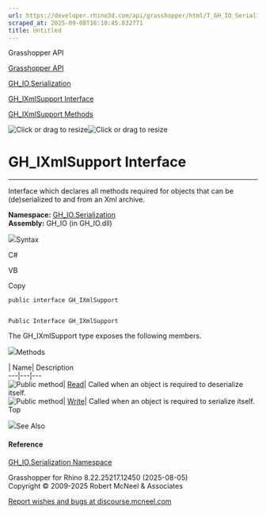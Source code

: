 ```yaml
---
url: https://developer.rhino3d.com/api/grasshopper/html/T_GH_IO_Serialization_GH_IXmlSupport.htm
scraped_at: 2025-09-08T16:10:45.832771
title: Untitled
---
```


Grasshopper API

[Grasshopper API](../html/723c01da-9986-4db2-8f53-6f3a7494df75.htm
"Grasshopper API")

[GH_IO.Serialization](../html/N_GH_IO_Serialization.htm "GH_IO.Serialization")

[GH_IXmlSupport Interface](../html/T_GH_IO_Serialization_GH_IXmlSupport.htm
"GH_IXmlSupport Interface")

[GH_IXmlSupport
Methods](../html/Methods_T_GH_IO_Serialization_GH_IXmlSupport.htm
"GH_IXmlSupport Methods")

![Click or drag to resize](../icons/TocOpen.gif)![Click or drag to
resize](../icons/TocClose.gif)

# GH_IXmlSupport Interface  
  
---  
  
Interface which declares all methods required for objects that can be
(de)serialized to and from an Xml archive.

**Namespace:** [GH_IO.Serialization](N_GH_IO_Serialization.htm)  
**Assembly:** GH_IO (in GH_IO.dll)

![](../icons/SectionExpanded.png)Syntax

C#

VB

Copy

    
    
    public interface GH_IXmlSupport
    
    
    Public Interface GH_IXmlSupport

The GH_IXmlSupport type exposes the following members.

![](../icons/SectionExpanded.png)Methods

| Name| Description  
---|---|---  
![Public method](../icons/pubmethod.gif)|
[Read](M_GH_IO_Serialization_GH_IXmlSupport_Read.htm)|  Called when an object
is required to deserialize itself.  
![Public method](../icons/pubmethod.gif)|
[Write](M_GH_IO_Serialization_GH_IXmlSupport_Write.htm)|  Called when an
object is required to serialize itself.  
Top

![](../icons/SectionExpanded.png)See Also

#### Reference

[GH_IO.Serialization Namespace](N_GH_IO_Serialization.htm)

Grasshopper for Rhino 8.22.25217.12450 (2025-08-05)  
Copyright © 2009-2025 Robert McNeel & Associates

[Report wishes and bugs at
discourse.mcneel.com](https://discourse.mcneel.com/c/grasshopper)

